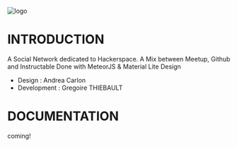 ![logo](http://i.imgur.com/obHhgvG.png?1 )

# INTRODUCTION

A Social Network dedicated to Hackerspace. A Mix between Meetup, Github and Instructable
Done with MeteorJS & Material Lite Design 

* Design : Andrea Carlon
* Development : Gregoire THIEBAULT

# DOCUMENTATION

coming!



